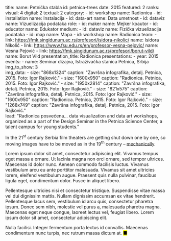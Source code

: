 title: 
    name: Petnička stabla
id: petnica-trees
date: 2015
featured: 2
ranks:
    visual: 4
    digital: 2
    textual: 2
category: 
    - id: workshop
      name: Radionica
    - id: installation
      name: Instalacija
    - id: data-art
      name: Data umetnost
    - id: dataviz
      name: Vizuelizacija podataka
role:
    - id: maker
      name: Mejker koautor
    - id: educator
      name: Edukator
medium:
    - id: dataviz
      name: Fizička vizuelizacija podataka
    - id: map
      name: Mapa
    - id: workshop
      name: Radionica
team:
    - link: https://fmk.singidunum.ac.rs/profesori/isidora-nikolic/
      name: Isidora Nikolić
    - link: https://www.fsu.edu.rs/en/professor-vesna-pejovic/
      name: Vesna Pejović
    - link: https://fmk.singidunum.ac.rs/profesori/borut-vild/
      name: Borut Vild
presentation_title: Radionica
presentations:
    - year: 2015
      events:
        - name: <span class='italic-style'>Seminar dizajna</span>, Istraživačka stanica Petnica, Srbija
img_to_show: 3       
img_data:
    - size: "868x1324"
      caption: "Završna infografika, detalj. Petnica, 2015. Foto: Igor Rajković."
    - size: "1600x950"
      caption: "Radionica. Petnica, 2015. Foto: Igor Rajković."
    - size: "1950x2814"
      caption: "Završna infografika, detalj. Petnica, 2015. Foto: Igor Rajković."
    - size: "821x575"
      caption: "Završna infografika, detalj. Petnica, 2015. Foto: Igor Rajković."
    - size: "1600x950"
      caption: "Radionica. Petnica, 2015. Foto: Igor Rajković."
    - size: "1268x749"
      caption: "Završna infografika, detalj. Petnica, 2015. Foto: Igor Rajković."   
lead: "Radionica posvećena... data visualization and data art workshops, organized as a part of the Design Seminar in the Petnica Science Center, a talent campus for young students."

In the 21<sup>st</sup> century Serbia film theaters are getting shut down one by one, so moving images have to
be moved as in the 19<sup>th</sup> century – <a href='https://en.wikipedia.org/wiki/Precursors_of_film' target='_blank'>mechanically</a>.

Lorem ipsum dolor sit amet, consectetur adipiscing elit. Vivamus tempus eget massa a ornare. Ut lacinia magna non orci ornare, sed tempor ultrices. Maecenas id dolor nunc. Aenean commodo facilisis luctus. Vivamus vestibulum arcu eu ante porttitor malesuada. Vivamus sit amet ultricies lorem, eleifend vestibulum augue. Praesent quis nulla pulvinar, faucibus ligula eget, condimentum dolor. Fusce in aliquet libero.

Pellentesque ultricies nisi et consectetur tristique. Suspendisse vitae massa vel dui dignissim mattis. Nullam dignissim accumsan ex vitae hendrerit. Pellentesque lacus sem, vestibulum id arcu quis, consectetur pharetra ipsum. Donec sem nibh, molestie vel purus a, malesuada pharetra magna. Maecenas eget neque congue, laoreet lectus vel, feugiat libero. Lorem ipsum dolor sit amet, consectetur adipiscing elit.

Nulla facilisi. Integer fermentum porta lectus id convallis. Maecenas condimentum nunc turpis, nec rutrum massa dictum at. <mark>&#9632;</mark>